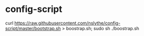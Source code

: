 # config-script
curl https://raw.githubusercontent.com/nslythe/config-script/master/bootstrap.sh > boostrap.sh; sudo sh ./boostrap.sh
